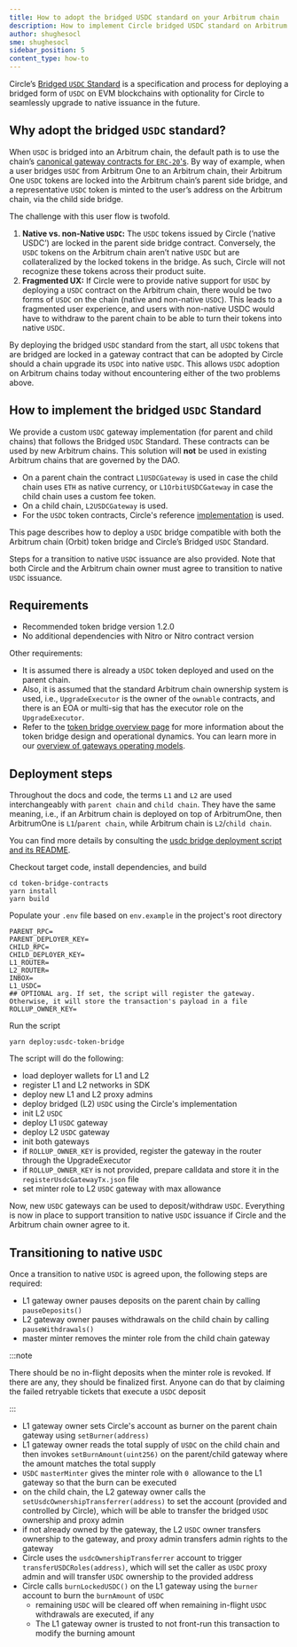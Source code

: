 ```yaml
---
title: How to adopt the bridged USDC standard on your Arbitrum chain
description: How to implement Circle bridged USDC standard on Arbitrum chain
author: shughesocl
sme: shughesocl
sidebar_position: 5
content_type: how-to
---
```


Circle’s [Bridged `USDC` Standard](https://www.circle.com/blog/bridged-usdc-standard) is a specification and process for deploying a bridged form of `USDC` on EVM blockchains with optionality for Circle to seamlessly upgrade to native issuance in the future.

## Why adopt the bridged `USDC` standard?

When `USDC` is bridged into an Arbitrum chain, the default path is to use the chain’s [canonical gateway contracts for `ERC-20`'s](/build-decentralized-apps/token-bridging/03-token-bridge-erc20.mdx). By way of example, when a user bridges `USDC` from Arbitrum One to an Arbitrum chain, their Arbitrum One `USDC` tokens are locked into the Arbitrum chain’s parent side bridge, and a representative `USDC` token is minted to the user’s address on the Arbitrum chain, via the child side bridge.

The challenge with this user flow is twofold.

1. **Native vs. non-Native `USDC`:** The `USDC` tokens issued by Circle (’native USDC’) are locked in the parent side bridge contract. Conversely, the `USDC` tokens on the Arbitrum chain aren’t native `USDC` but are collateralized by the locked tokens in the bridge. As such, Circle will not recognize these tokens across their product suite.
2. **Fragmented UX:** If Circle were to provide native support for `USDC` by deploying a `USDC` contract on the Arbitrum chain, there would be two forms of `USDC` on the chain (native and non-native `USDC`). This leads to a fragmented user experience, and users with non-native USDC would have to withdraw to the parent chain to be able to turn their tokens into native `USDC`.

By deploying the bridged `USDC` standard from the start, all `USDC` tokens that are bridged are locked in a gateway contract that can be adopted by Circle should a chain upgrade its `USDC` into native `USDC`. This allows `USDC` adoption on Arbitrum chains today without encountering either of the two problems above.

## How to implement the bridged `USDC` Standard

We provide a custom `USDC` gateway implementation (for parent and child chains) that follows the Bridged `USDC` Standard. These contracts can be used by new Arbitrum chains. This solution will **not** be used in existing Arbitrum chains that are governed by the DAO.

- On a parent chain the contract `L1USDCGateway` is used in case the child chain uses `ETH` as native currency, or `L1OrbitUSDCGateway` in case the child chain uses a custom fee token.
- On a child chain, `L2USDCGateway` is used.
- For the `USDC` token contracts, Circle's reference [implementation](https://github.com/circlefin/stablecoin-evm/blob/master/doc/bridged_USDC_standard.md) is used.

This page describes how to deploy a `USDC` bridge compatible with both the Arbitrum chain (Orbit) token bridge and Circle’s Bridged `USDC` Standard.

Steps for a transition to native `USDC` issuance are also provided. Note that both Circle and the Arbitrum chain owner must agree to transition to native `USDC` issuance.

## Requirements

- Recommended token bridge version 1.2.0
- No additional dependencies with Nitro or Nitro contract version

Other requirements:

- It is assumed there is already a `USDC` token deployed and used on the parent chain.
- Also, it is assumed that the standard Arbitrum chain ownership system is used, i.e., `UpgradeExecutor` is the owner of the `ownable` contracts, and there is an EOA or multi-sig that has the executor role on the `UpgradeExecutor`.
- Refer to the [token bridge overview page](/launch-arbitrum-chain/03-deploy-an-arbitrum-chain/05-deploying-token-bridge.md) for more information about the token bridge design and operational dynamics. You can learn more in our [overview of gateways operating models](/build-decentralized-apps/token-bridging/03-token-bridge-erc20.mdx#other-flavors-of-gateways).

## Deployment steps

<aside>

Throughout the docs and code, the terms `L1` and `L2` are used interchangeably with `parent chain` and `child chain`. They have the same meaning, i.e., if an Arbitrum chain is deployed on top of ArbitrumOne, then ArbitrumOne is `L1`/`parent chain`, while Arbitrum chain is `L2`/`child chain`.

You can find more details by consulting the [usdc bridge deployment script and its README](https://github.com/OffchainLabs/token-bridge-contracts/tree/v1.2.3/scripts/usdc-bridge-deployment).

</aside>

Checkout target code, install dependencies, and build

```shell
cd token-bridge-contracts
yarn install
yarn build
```

Populate your `.env` file based on `env.example` in the project's root directory

```shell
PARENT_RPC=
PARENT_DEPLOYER_KEY=
CHILD_RPC=
CHILD_DEPLOYER_KEY=
L1_ROUTER=
L2_ROUTER=
INBOX=
L1_USDC=
## OPTIONAL arg. If set, the script will register the gateway. Otherwise, it will store the transaction's payload in a file
ROLLUP_OWNER_KEY=
```

Run the script

```shell
yarn deploy:usdc-token-bridge
```

The script will do the following:

- load deployer wallets for L1 and L2
- register L1 and L2 networks in SDK
- deploy new L1 and L2 proxy admins
- deploy bridged (L2) `USDC` using the Circle's implementation
- init L2 `USDC`
- deploy L1 `USDC` gateway
- deploy L2 `USDC` gateway
- init both gateways
- if `ROLLUP_OWNER_KEY` is provided, register the gateway in the router through the UpgradeExecutor
- if `ROLLUP_OWNER_KEY` is not provided, prepare calldata and store it in the `registerUsdcGatewayTx.json` file
- set minter role to L2 `USDC` gateway with max allowance

Now, new `USDC` gateways can be used to deposit/withdraw `USDC`. Everything is now in place to support transition to native `USDC` issuance if Circle and the Arbitrum chain owner agree to it.

## Transitioning to native `USDC`

Once a transition to native `USDC` is agreed upon, the following steps are required:

- L1 gateway owner pauses deposits on the parent chain by calling `pauseDeposits()`
- L2 gateway owner pauses withdrawals on the child chain by calling `pauseWithdrawals()`
- master minter removes the minter role from the child chain gateway

:::note

There should be no in-flight deposits when the minter role is revoked. If there are any, they should be finalized first. Anyone can do that by claiming the failed retryable tickets that execute a `USDC` deposit

:::

- L1 gateway owner sets Circle's account as burner on the parent chain gateway using `setBurner(address)`
- L1 gateway owner reads the total supply of `USDC` on the child chain and then invokes `setBurnAmount(uint256)` on the parent/child gateway where the amount matches the total supply
- `USDC` `masterMinter` gives the minter role with `0 `allowance to the L1 gateway so that the burn can be executed
- on the child chain, the L2 gateway owner calls the `setUsdcOwnershipTransferrer(address)` to set the account (provided and controlled by Circle), which will be able to transfer the bridged `USDC` ownership and proxy admin
- if not already owned by the gateway, the L2 `USDC` owner transfers ownership to the gateway, and proxy admin transfers admin rights to the gateway
- Circle uses the `usdcOwnershipTransferrer` account to trigger `transferUSDCRoles(address)`, which will set the caller as `USDC` proxy admin and will transfer `USDC` ownership to the provided address
- Circle calls `burnLockedUSDC()` on the L1 gateway using the `burner` account to burn the `burnAmount` of `USDC`
  - remaining `USDC` will be cleared off when remaining in-flight `USDC` withdrawals are executed, if any
  - The L1 gateway owner is trusted to not front-run this transaction to modify the burning amount
